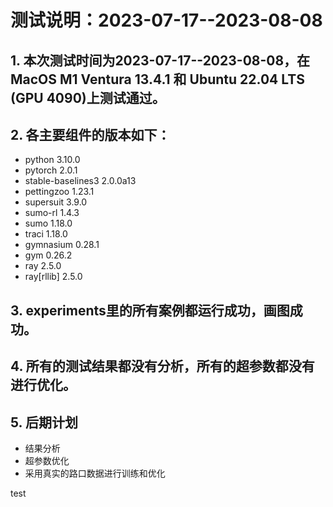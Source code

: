 # 测试说明：2023-07-17--2023-08-08

## 1. 本次测试时间为2023-07-17--2023-08-08，在MacOS M1 Ventura 13.4.1 和 Ubuntu 22.04 LTS (GPU 4090)上测试通过。
## 2. 各主要组件的版本如下：
   - python 3.10.0
   - pytorch 2.0.1
   - stable-baselines3 2.0.0a13
   - pettingzoo 1.23.1
   - supersuit 3.9.0
   - sumo-rl 1.4.3
   - sumo 1.18.0
   - traci 1.18.0
   - gymnasium 0.28.1
   - gym 0.26.2
   - ray 2.5.0
   - ray[rllib] 2.5.0
## 3. experiments里的所有案例都运行成功，画图成功。
## 4. 所有的测试结果都没有分析，所有的超参数都没有进行优化。
## 5. 后期计划
   - 结果分析
   - 超参数优化
   - 采用真实的路口数据进行训练和优化

test
